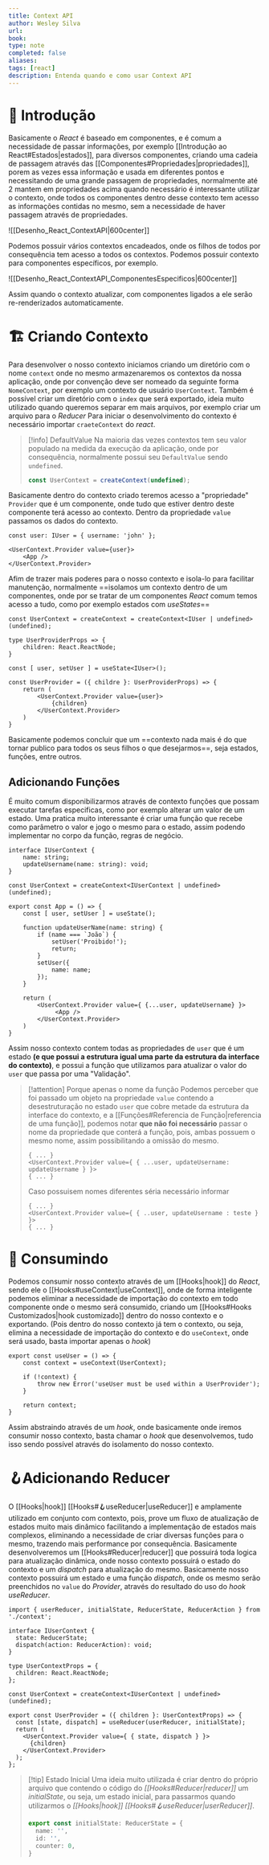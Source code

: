 ```yaml
---
title: Context API
author: Wesley Silva
url:
book:
type: note
completed: false
aliases:
tags: [react]
description: Entenda quando e como usar Context API
---
```

# 🚀 Introdução
Basicamente o _React_ é baseado em componentes, e é comum a necessidade de passar informações, por exemplo [[Introdução ao React#Estados|estados]], para diversos componentes, criando uma cadeia de passagem através das [[Componentes#Propriedades|propriedades]], porem as vezes essa informação e usada em diferentes pontos e necessitando de uma grande passagem de propriedades, normalmente até 2 mantem em propriedades acima quando necessário é interessante utilizar o contexto, onde todos os componentes dentro desse contexto tem acesso as informações contidas no mesmo, sem a necessidade de haver passagem através de propriedades.

![[Desenho_React_ContextAPI|600center]]

Podemos possuir vários contextos encadeados, onde os filhos de todos por consequência tem acesso a todos os contextos.
Podemos possuir contexto para componentes específicos, por exemplo.

![[Desenho_React_ContextAPI_ComponentesEspecificos|600center]]

Assim quando o contexto atualizar, com componentes ligados a ele serão re-renderizados automaticamente.

# 🏗️ Criando Contexto
Para desenvolver o nosso contexto iniciamos criando um diretório com o nome `context` onde no mesmo armazenaremos os contextos da nossa aplicação, onde por convenção deve ser nomeado da seguinte forma `NomeContext`, por exemplo um contexto de usuário `UserContext`.
Também é possível criar um diretório com o `index` que será exportado, ideia muito utilizado quando queremos separar em mais arquivos, por exemplo criar um arquivo para o _Reducer_
Para iniciar o desenvolvimento do contexto é necessário importar `craeteContext` do _react_.

>[!info] DefaultValue
>Na maioria das vezes contextos tem seu valor populado na medida da execução da aplicação, onde por consequência, normalmente possui seu `DefaultValue` sendo `undefined`.
>```ts
>const UserContext = createContext(undefined);
>```

Basicamente dentro do contexto criado teremos acesso a "propriedade" `Provider` que é um componente, onde tudo que estiver dentro deste componente terá acesso ao contexto.
Dentro da propriedade `value` passamos os dados do contexto.

```tsx
const user: IUser = { username: 'john' };

<UserContext.Provider value={user}>
	<App />
</UserContext.Provider>
```

Afim de trazer mais poderes para o nosso contexto e isola-lo para facilitar manutenção, normalmente ==isolamos um contexto dentro de um componentes, onde por se tratar de um componentes _React_ comum temos acesso a tudo, como por exemplo estados com _useStates_==

```tsx
const UserContext = createContext = createContext<IUser | undefined>(undefined);

type UserProviderProps => {
	children: React.ReactNode;
}

const [ user, setUser ] = useState<IUser>();

const UserProvider = ({ childre }: UserProviderProps) => {
	return (
		<UserContext.Provider value={user}>
			{children}
		</UserContext.Provider>
	)
}
```

Basicamente podemos concluir que um ==contexto nada mais é do que tornar publico para todos os seus filhos o que desejarmos==, seja estados, funções, entre outros.

## Adicionando Funções
É muito comum disponibilizarmos através de contexto funções que possam executar tarefas especificas, como por exemplo alterar um valor de um estado. Uma pratica muito interessante é criar uma função que recebe como parâmetro o valor e jogo o mesmo para o estado, assim podendo implementar no corpo da função, regras de negócio.

```tsx
interface IUserContext {
	name: string;
	updateUsername(name: string): void;
}

const UserContext = createContext<IUserContext | undefined>(undefined);

export const App = () => {
	const [ user, setUser ] = useState();
	
	function updateUserName(name: string) {
		if (name === `João`) {
			setUser('Proibido!');
			return;
		}
		setUser({
			name: name;
		});
	}
	
	return (
		<UserContext.Provider value={ {...user, updateUsername} }>
			 <App />
		</UserContext.Provider>	
	)
}
```

Assim nosso contexto contem todas as propriedades de `user` que é um estado **(e que possui a estrutura igual uma parte da estrutura da interface do contexto)**, e possui a função que utilizamos para atualizar o valor do `user` que passa por uma "Validação".

>[!attention] Porque apenas o nome da função
>Podemos perceber que foi passado um objeto na propriedade `value` contendo a desestruturação no estado `user` que cobre metade da estrutura da interface do contexto, e a [[Funções#Referencia de Função|referencia de uma função]], podemos notar **que não foi necessário** passar o nome da propriedade que conterá a função, pois, ambas possuem o mesmo nome, assim possibilitando a omissão do mesmo.
>```tsx
>{ ... }
><UserContext.Provider value={ { ...user, updateUsername: updateUsername } }>
>{ ... }
>```
>Caso possuisem nomes diferentes séria necessário informar
>```tsx
>{ ... }
><UserContext.Provider value={ { ..user, updateUsername : teste } }>
>{ ... }
>```

# 📨 Consumindo
Podemos consumir nosso contexto através de um [[Hooks|hook]] do _React_, sendo ele o [[Hooks#useContext|useContext]], onde de forma inteligente podemos eliminar a necessidade de importação do contexto em todo componente onde o mesmo será consumido, criando um [[Hooks#Hooks Customizados|hook customizado]] dentro do nosso contexto e o exportando. (Pois dentro do nosso contexto já tem o contexto, ou seja, elimina a necessidade de importação do contexto e do `useContext`, onde será usado, basta importar apenas o _hook_)

```tsx
export const useUser = () => {
	const context = useContext(UserContext);
	
	if (!context) {
		throw new Error('useUser must be used within a UserProvider');
	}
	
	return context;
} 
```

Assim abstraindo através de um _hook_, onde basicamente onde iremos consumir nosso contexto, basta chamar o _hook_ que desenvolvemos, tudo isso sendo possível através do isolamento do nosso contexto.

# 🪝Adicionando Reducer
O [[Hooks|hook]] [[Hooks#🪝useReducer|useReducer]] e amplamente utilizado em conjunto com contexto, pois, prove um fluxo de atualização de estados muito mais dinâmico facilitando a implementação de estados mais complexos, eliminando a necessidade de criar diversas funções para o mesmo, trazendo mais performance por consequência. Basicamente desenvolveremos um [[Hooks#Reducer|reducer]] que possuirá toda logica para atualização dinâmica, onde nosso contexto possuirá o estado do contexto e um _dispatch_ para atualização do mesmo.
Basicamente nosso contexto possuirá um estado e uma função _dispatch_, onde os mesmo serão preenchidos no `value` do _Provider_, através do resultado do uso do _hook_ _useReducer_.

```tsx
import { userReducer, initialState, ReducerState, ReducerAction } from './context';

interface IUserContext {
  state: ReducerState;
  dispatch(action: ReducerAction): void;
}

type UserContextProps = {
  children: React.ReactNode;
};
  
const UserContext = createContext<IUserContext | undefined>(undefined);
  
export const UserProvider = ({ children }: UserContextProps) => {
  const [state, dispatch] = useReducer(userReducer, initialState);
  return (
    <UserContext.Provider value={ { state, dispatch } }>
      {children}
    </UserContext.Provider>
  );
};
```

>[!tip] Estado Inicial
>Uma  ideia muito utilizada é criar dentro do próprio arquivo que contendo o código do _[[Hooks#Reducer|reducer]]_ um  _initialState_, ou seja, um estado inicial, para passarmos quando utilizarmos o _[[Hooks|hook]]_ _[[Hooks#🪝useReducer|userReducer]]_.
>```ts
>export const initialState: ReducerState = {
>	name: '',
>	id: '',
>	counter: 0,
>}
>```